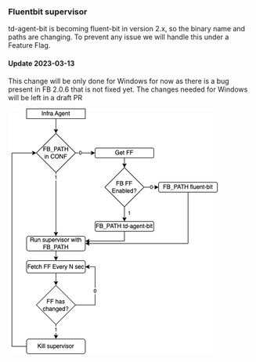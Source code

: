 ### Fluentbit supervisor

td-agent-bit is becoming fluent-bit in version 2.x, so the binary name and paths are changing. To prevent any issue
we will handle this under a Feature Flag.

#### Update 2023-03-13
This change will be only done for Windows for now as there is a bug present in FB 2.0.6 that is not fixed yet. The 
changes needed for Windows will be left in a draft PR

![fb_1_vs_2_ff.png](fb_1_vs_2_ff.png)